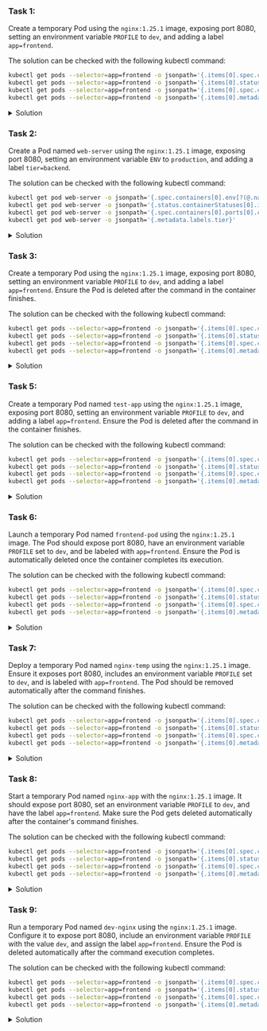 ### Task 1:

Create a temporary Pod using the `nginx:1.25.1` image, exposing port 8080, setting an environment variable `PROFILE` to `dev`, and adding a label `app=frontend`.

The solution can be checked with the following kubectl command:
```bash
kubectl get pods --selector=app=frontend -o jsonpath='{.items[0].spec.containers[0].env[?(@.name=="PROFILE")].value}' 
kubectl get pods --selector=app=frontend -o jsonpath='{.items[0].status.containerStatuses[0].image}'
kubectl get pods --selector=app=frontend -o jsonpath='{.items[0].spec.containers[0].ports[0].containerPort}'
kubectl get pods --selector=app=frontend -o jsonpath='{.items[0].metadata.deletionTimestamp}'
```

<details>
<summary>Solution</summary>

```bash
kubectl run temp-nginx --image=nginx:1.25.1 --port=8080 --rm --env=PROFILE=dev --labels=app=frontend
```
</details>

### Task 2:

Create a Pod named `web-server` using the `nginx:1.25.1` image, exposing port 8080, setting an environment variable `ENV` to `production`, and adding a label `tier=backend`.

The solution can be checked with the following kubectl command:
```bash
kubectl get pod web-server -o jsonpath='{.spec.containers[0].env[?(@.name=="ENV")].value}'
kubectl get pod web-server -o jsonpath='{.status.containerStatuses[0].image}'
kubectl get pod web-server -o jsonpath='{.spec.containers[0].ports[0].containerPort}'
kubectl get pod web-server -o jsonpath='{.metadata.labels.tier}'
```

<details>
<summary>Solution</summary>

```bash
kubectl run web-server --image=nginx:1.25.1 --port=8080 --env=ENV=production --labels=tier=backend
```
</details>

### Task 3:

Create a temporary Pod using the `nginx:1.25.1` image, exposing port 8080, setting an environment variable `PROFILE` to `dev`, and adding a label `app=frontend`. Ensure the Pod is deleted after the command in the container finishes.

The solution can be checked with the following kubectl command:
```bash
kubectl get pods --selector=app=frontend -o jsonpath='{.items[0].spec.containers[0].env[?(@.name=="PROFILE")].value}' 
kubectl get pods --selector=app=frontend -o jsonpath='{.items[0].status.containerStatuses[0].image}'
kubectl get pods --selector=app=frontend -o jsonpath='{.items[0].spec.containers[0].ports[0].containerPort}'
kubectl get pods --selector=app=frontend -o jsonpath='{.items[0].metadata.deletionTimestamp}'
```

<details>
<summary>Solution</summary>

```bash
kubectl run temp-nginx --image=nginx:1.25.1 --port=8080 --rm --env=PROFILE=dev --labels=app=frontend
```
</details>

### Task 5:

Create a temporary Pod named `test-app` using the `nginx:1.25.1` image, exposing port 8080, setting an environment variable `PROFILE` to `dev`, and adding a label `app=frontend`. Ensure the Pod is deleted after the command in the container finishes.

The solution can be checked with the following kubectl command:
```bash
kubectl get pods --selector=app=frontend -o jsonpath='{.items[0].spec.containers[0].env[?(@.name=="PROFILE")].value}' 
kubectl get pods --selector=app=frontend -o jsonpath='{.items[0].status.containerStatuses[0].image}'
kubectl get pods --selector=app=frontend -o jsonpath='{.items[0].spec.containers[0].ports[0].containerPort}'
kubectl get pods --selector=app=frontend -o jsonpath='{.items[0].metadata.deletionTimestamp}'
```

<details>
<summary>Solution</summary>

```bash
kubectl run test-app --image=nginx:1.25.1 --port=8080 --rm --env=PROFILE=dev --labels=app=frontend
```
</details>

### Task 6:

Launch a temporary Pod named `frontend-pod` using the `nginx:1.25.1` image. The Pod should expose port 8080, have an environment variable `PROFILE` set to `dev`, and be labeled with `app=frontend`. Ensure the Pod is automatically deleted once the container completes its execution.

The solution can be checked with the following kubectl command:
```bash
kubectl get pods --selector=app=frontend -o jsonpath='{.items[0].spec.containers[0].env[?(@.name=="PROFILE")].value}' 
kubectl get pods --selector=app=frontend -o jsonpath='{.items[0].status.containerStatuses[0].image}'
kubectl get pods --selector=app=frontend -o jsonpath='{.items[0].spec.containers[0].ports[0].containerPort}'
kubectl get pods --selector=app=frontend -o jsonpath='{.items[0].metadata.deletionTimestamp}'
```

<details>
<summary>Solution</summary>

```bash
kubectl run frontend-pod --image=nginx:1.25.1 --port=8080 --rm --env=PROFILE=dev --labels=app=frontend
```
</details>

### Task 7:

Deploy a temporary Pod named `nginx-temp` using the `nginx:1.25.1` image. Ensure it exposes port 8080, includes an environment variable `PROFILE` set to `dev`, and is labeled with `app=frontend`. The Pod should be removed automatically after the command finishes.

The solution can be checked with the following kubectl command:
```bash
kubectl get pods --selector=app=frontend -o jsonpath='{.items[0].spec.containers[0].env[?(@.name=="PROFILE")].value}' 
kubectl get pods --selector=app=frontend -o jsonpath='{.items[0].status.containerStatuses[0].image}'
kubectl get pods --selector=app=frontend -o jsonpath='{.items[0].spec.containers[0].ports[0].containerPort}'
kubectl get pods --selector=app=frontend -o jsonpath='{.items[0].metadata.deletionTimestamp}'
```

<details>
<summary>Solution</summary>

```bash
kubectl run nginx-temp --image=nginx:1.25.1 --port=8080 --rm --env=PROFILE=dev --labels=app=frontend
```
</details>

### Task 8:

Start a temporary Pod named `nginx-app` with the `nginx:1.25.1` image. It should expose port 8080, set an environment variable `PROFILE` to `dev`, and have the label `app=frontend`. Make sure the Pod gets deleted automatically after the container's command finishes.

The solution can be checked with the following kubectl command:
```bash
kubectl get pods --selector=app=frontend -o jsonpath='{.items[0].spec.containers[0].env[?(@.name=="PROFILE")].value}' 
kubectl get pods --selector=app=frontend -o jsonpath='{.items[0].status.containerStatuses[0].image}'
kubectl get pods --selector=app=frontend -o jsonpath='{.items[0].spec.containers[0].ports[0].containerPort}'
kubectl get pods --selector=app=frontend -o jsonpath='{.items[0].metadata.deletionTimestamp}'
```

<details>
<summary>Solution</summary>

```bash
kubectl run nginx-app --image=nginx:1.25.1 --port=8080 --rm --env=PROFILE=dev --labels=app=frontend
```
</details>

### Task 9:

Run a temporary Pod named `dev-nginx` using the `nginx:1.25.1` image. Configure it to expose port 8080, include an environment variable `PROFILE` with the value `dev`, and assign the label `app=frontend`. Ensure the Pod is deleted automatically after the command execution completes.

The solution can be checked with the following kubectl command:
```bash
kubectl get pods --selector=app=frontend -o jsonpath='{.items[0].spec.containers[0].env[?(@.name=="PROFILE")].value}' 
kubectl get pods --selector=app=frontend -o jsonpath='{.items[0].status.containerStatuses[0].image}'
kubectl get pods --selector=app=frontend -o jsonpath='{.items[0].spec.containers[0].ports[0].containerPort}'
kubectl get pods --selector=app=frontend -o jsonpath='{.items[0].metadata.deletionTimestamp}'
```

<details>
<summary>Solution</summary>

```bash
kubectl run dev-nginx --image=nginx:1.25.1 --port=8080 --rm --env=PROFILE=dev --labels=app=frontend
```
</details>
